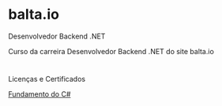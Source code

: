 # balta.io
Desenvolvedor Backend .NET

Curso da carreira Desenvolvedor Backend .NET do site balta.io
#
Licenças e Certificados

<div>
  <a href="https://balta.io/certificados/b43d8721-12ce-487d-928e-2d764025fdca">Fundamento do C#</a>
</div>





